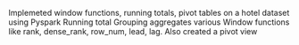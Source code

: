 Implemeted window functions, running totals, pivot tables on a hotel dataset using Pyspark
Running total
Grouping aggregates
various Window functions like rank, dense_rank, row_num, lead, lag. 
Also created a pivot view
